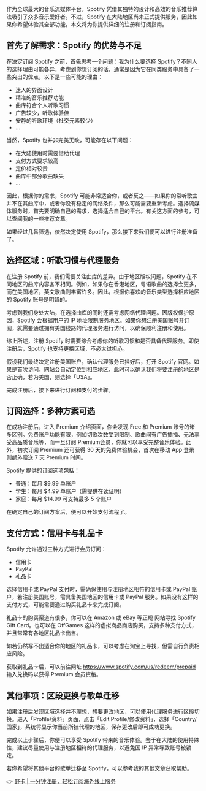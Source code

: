 作为全球最大的音乐流媒体平台，Spotify 凭借其独特的设计和高效的音乐推荐算法吸引了众多音乐爱好者。不过，Spotify 在大陆地区尚未正式提供服务，因此如果你希望体验其全部功能，本文将为你提供详细的注册和订阅指南。

## 首先了解需求：Spotify 的优势与不足

在决定订阅 Spotify 之前，首先思考一个问题：我为什么要选择 Spotify？不同人的选择理由可能各异，考虑到你想订阅的话，通常是因为它在同类服务中具备了一些突出的优点，以下是一些可能的理由：

- 迷人的界面设计
- 精准的音乐推荐功能
- 曲库符合个人听歌习惯
- 广告较少，听歌体验佳
- 安静的听歌环境（社交元素较少）
- …

当然，Spotify 也并非完美无缺，可能存在以下问题：

- 在大陆使用时需要借助代理
- 支付方式要求较高
- 定价相对较贵
- 曲库中部分歌曲缺失
- …

因此，根据你的需求，Spotify 可能非常适合你，或者反之——如果你的常听歌曲并不在其曲库中，或者你没有稳定的网络条件，那么可能需要重新考虑。选择流媒体服务时，首先要明确自己的需求，选择适合自己的平台。有关这方面的参考，可以查阅我的一些推荐文章。

如果经过几番筛选，依然决定使用 Spotify，那么接下来我们便可以进行注册准备了。

## 选择区域：听歌习惯与代理服务

在注册 Spotify 前，我们需要关注曲库的差异。由于地区版权问题，Spotify 在不同地区的曲库内容各不相同。例如，如果你在香港地区，粤语歌曲的选择会更多，而在美国地区，英文歌曲则丰富许多。因此，根据你喜欢的音乐类型选择相应地区的 Spotify 账号是明智的。

考虑到我们身处大陆，在选择曲库的同时还需考虑网络代理问题。因版权保护原因，Spotify 会根据用户的 IP 地址限制服务地区。如果你想注册美国账号并订阅，就需要通过拥有美国线路的代理服务进行访问，以确保顺利注册和使用。

综上所述，注册 Spotify 时需要综合考虑你的听歌习惯和是否具备代理服务。即使注册后，Spotify 也支持更换区域，不必太过担心。

假设我们最终决定注册美国账户，确认代理服务已挂好后，打开 Spotify 官网。如果是首次访问，网站会自动定位到相应地区，此时可以确认我们将要注册的地区是否正确，若为美国，则选择「USA」。

完成注册后，接下来进行订阅和支付的步骤。

## 订阅选择：多种方案可选

在成功注册后，进入 Premium 介绍页面，你会发现 Free 和 Premium 账号的诸多区别。免费账户功能有限，例如切歌次数受到限制、歌曲间有广告插播、无法享受高品质音乐等，而一旦订阅 Premium会员，你就可以享受完整音乐体验。此外，初次订阅 Premium 还可获得 30 天的免费体验机会，首次在移动 App 登录则额外赠送 7 天 Premium 时间。

Spotify 提供的订阅选项包括：

- 普通：每月 $9.99 单账户
- 学生：每月 $4.99 单账户（需提供在读证明）
- 家庭：每月 $14.99 可支持最多 5 个账户

在确定自己的订阅方案后，便可以开始支付流程了。

## 支付方式：信用卡与礼品卡

Spotify 允许通过三种方式进行会员订阅：

- 信用卡
- PayPal
- 礼品卡

选择信用卡或 PayPal 支付时，需确保使用与注册地区相符的信用卡或 PayPal 账户，若注册美国账号，需具备美国地区的信用卡或 PayPal 服务。如果没有这样的支付方式，可能需要通过购买礼品卡来完成订阅。

礼品卡的购买渠道有很多，你可以在 Amazon 或 eBay 等正规 网站寻找 Spotify Gift Card。也可以在 OffGames 这样的虚拟商品商店购买，支持多种支付方式，并且常常有各地区礼品卡出售。

如若仍然写不出适合你的地区的礼品卡，可以考虑在淘宝上寻找，但需自行负责相应风险。

获取到礼品卡后，可以前往网址 https://www.spotify.com/us/redeem/prepaid 输入兑换码以获得 Premium 会员资格。

## 其他事项：区段更换与歌单迁移

如果注册后发现区域选择并不理想，想要更改地区，可以使用代理服务进行区段切换。进入「Profile/资料」页面，点击「Edit Profile/修改资料」，选择「Country/国家」，系统将显示你当前所挂代理的地区，保存更改后即可成功更换。

完成以上步骤后，你便可以享受 Spotify 带来的音乐体验。鉴于在大陆的使用特殊性，建议尽量使用与注册地区相符的代理服务，以避免因 IP 异常导致账号被锁定。

若你希望将其他平台的歌单迁移至 Spotify，可以参考我的其他文章获取帮助。

👉 [野卡 | 一分钟注册，轻松订阅海外线上服务](https://bit.ly/bewildcard)